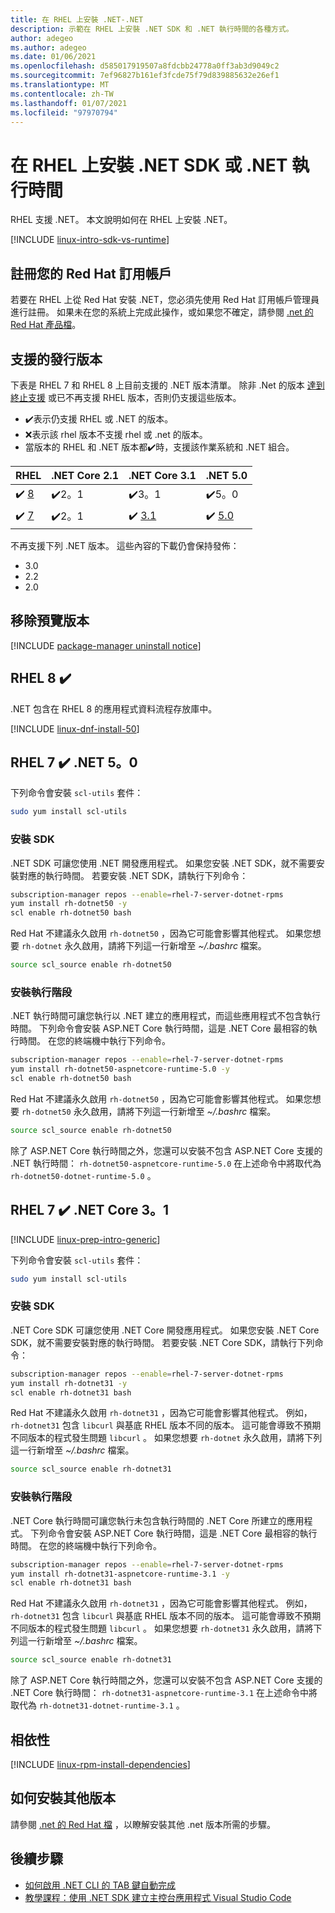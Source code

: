 ```yaml
---
title: 在 RHEL 上安裝 .NET-.NET
description: 示範在 RHEL 上安裝 .NET SDK 和 .NET 執行時間的各種方式。
author: adegeo
ms.author: adegeo
ms.date: 01/06/2021
ms.openlocfilehash: d585017919507a8fdcbb24778a0ff3ab3d9049c2
ms.sourcegitcommit: 7ef96827b161ef3fcde75f79d839885632e26ef1
ms.translationtype: MT
ms.contentlocale: zh-TW
ms.lasthandoff: 01/07/2021
ms.locfileid: "97970794"
---
```

# <a name="install-the-net-sdk-or-the-net-runtime-on-rhel"></a>在 RHEL 上安裝 .NET SDK 或 .NET 執行時間

RHEL 支援 .NET。 本文說明如何在 RHEL 上安裝 .NET。

[!INCLUDE [linux-intro-sdk-vs-runtime](includes/linux-intro-sdk-vs-runtime.md)]

## <a name="register-your-red-hat-subscription"></a>註冊您的 Red Hat 訂用帳戶

若要在 RHEL 上從 Red Hat 安裝 .NET，您必須先使用 Red Hat 訂用帳戶管理員進行註冊。 如果未在您的系統上完成此操作，或如果您不確定，請參閱 [.net 的 Red Hat 產品檔](https://access.redhat.com/documentation/net/5.0/)。

## <a name="supported-distributions"></a>支援的發行版本

下表是 RHEL 7 和 RHEL 8 上目前支援的 .NET 版本清單。 除非 .Net 的版本 [達到終止支援](https://dotnet.microsoft.com/platform/support/policy/dotnet-core) 或已不再支援 RHEL 版本，否則仍支援這些版本。

- ✔️表示仍支援 RHEL 或 .NET 的版本。
- ❌表示該 rhel 版本不支援 rhel 或 .net 的版本。
- 當版本的 RHEL 和 .NET 版本都✔️時，支援該作業系統和 .NET 組合。

| RHEL                     | .NET Core 2.1 | .NET Core 3.1 | .NET 5.0 |
|--------------------------|---------------|---------------|----------------|
| ✔️ [8](#rhel-8-)        | ✔️2。1        | ✔️3。1        | ✔️5。0 |
| ✔️ [7](#rhel-7--net-50) | ✔️2。1        | ✔️ [3.1](#rhel-7--net-core-31)        | ✔️ [5.0](#rhel-7--net-50) |

不再支援下列 .NET 版本。 這些內容的下載仍會保持發佈：

- 3.0
- 2.2
- 2.0

## <a name="remove-preview-versions"></a>移除預覽版本

[!INCLUDE [package-manager uninstall notice](./includes/linux-uninstall-preview-info.md)]

## <a name="rhel-8-"></a>RHEL 8 ✔️

.NET 包含在 RHEL 8 的應用程式資料流程存放庫中。

[!INCLUDE [linux-dnf-install-50](includes/linux-install-50-dnf.md)]

## <a name="rhel-7--net-50"></a>RHEL 7 ✔️ .NET 5。0

下列命令會安裝 `scl-utils` 套件：

```bash
sudo yum install scl-utils
```

### <a name="install-the-sdk"></a>安裝 SDK

.NET SDK 可讓您使用 .NET 開發應用程式。 如果您安裝 .NET SDK，就不需要安裝對應的執行時間。 若要安裝 .NET SDK，請執行下列命令：

```bash
subscription-manager repos --enable=rhel-7-server-dotnet-rpms
yum install rh-dotnet50 -y
scl enable rh-dotnet50 bash
```

Red Hat 不建議永久啟用 `rh-dotnet50` ，因為它可能會影響其他程式。 如果您想要 `rh-dotnet` 永久啟用，請將下列這一行新增至 _~/.bashrc_ 檔案。

```bash
source scl_source enable rh-dotnet50
```

### <a name="install-the-runtime"></a>安裝執行階段

.NET 執行時間可讓您執行以 .NET 建立的應用程式，而這些應用程式不包含執行時間。 下列命令會安裝 ASP.NET Core 執行時間，這是 .NET Core 最相容的執行時間。 在您的終端機中執行下列命令。

```bash
subscription-manager repos --enable=rhel-7-server-dotnet-rpms
yum install rh-dotnet50-aspnetcore-runtime-5.0 -y
scl enable rh-dotnet50 bash
```

Red Hat 不建議永久啟用 `rh-dotnet50` ，因為它可能會影響其他程式。 如果您想要 `rh-dotnet50` 永久啟用，請將下列這一行新增至 _~/.bashrc_ 檔案。

```bash
source scl_source enable rh-dotnet50
```

除了 ASP.NET Core 執行時間之外，您還可以安裝不包含 ASP.NET Core 支援的 .NET 執行時間： `rh-dotnet50-aspnetcore-runtime-5.0` 在上述命令中將取代為 `rh-dotnet50-dotnet-runtime-5.0` 。

## <a name="rhel-7--net-core-31"></a>RHEL 7 ✔️ .NET Core 3。1

[!INCLUDE [linux-prep-intro-generic](includes/linux-prep-intro-generic.md)]

下列命令會安裝 `scl-utils` 套件：

```bash
sudo yum install scl-utils
```

### <a name="install-the-sdk"></a>安裝 SDK

.NET Core SDK 可讓您使用 .NET Core 開發應用程式。 如果您安裝 .NET Core SDK，就不需要安裝對應的執行時間。 若要安裝 .NET Core SDK，請執行下列命令：

```bash
subscription-manager repos --enable=rhel-7-server-dotnet-rpms
yum install rh-dotnet31 -y
scl enable rh-dotnet31 bash
```

Red Hat 不建議永久啟用 `rh-dotnet31` ，因為它可能會影響其他程式。 例如， `rh-dotnet31` 包含 `libcurl` 與基底 RHEL 版本不同的版本。 這可能會導致不預期不同版本的程式發生問題 `libcurl` 。 如果您想要 `rh-dotnet` 永久啟用，請將下列這一行新增至 _~/.bashrc_ 檔案。

```bash
source scl_source enable rh-dotnet31
```

### <a name="install-the-runtime"></a>安裝執行階段

.NET Core 執行時間可讓您執行未包含執行時間的 .NET Core 所建立的應用程式。 下列命令會安裝 ASP.NET Core 執行時間，這是 .NET Core 最相容的執行時間。 在您的終端機中執行下列命令。

```bash
subscription-manager repos --enable=rhel-7-server-dotnet-rpms
yum install rh-dotnet31-aspnetcore-runtime-3.1 -y
scl enable rh-dotnet31 bash
```

Red Hat 不建議永久啟用 `rh-dotnet31` ，因為它可能會影響其他程式。 例如， `rh-dotnet31` 包含 `libcurl` 與基底 RHEL 版本不同的版本。 這可能會導致不預期不同版本的程式發生問題 `libcurl` 。 如果您想要 `rh-dotnet31` 永久啟用，請將下列這一行新增至 _~/.bashrc_ 檔案。

```bash
source scl_source enable rh-dotnet31
```

除了 ASP.NET Core 執行時間之外，您還可以安裝不包含 ASP.NET Core 支援的 .NET Core 執行時間： `rh-dotnet31-aspnetcore-runtime-3.1` 在上述命令中將取代為 `rh-dotnet31-dotnet-runtime-3.1` 。

## <a name="dependencies"></a>相依性

[!INCLUDE [linux-rpm-install-dependencies](includes/linux-rpm-install-dependencies.md)]

## <a name="how-to-install-other-versions"></a>如何安裝其他版本

請參閱 [.net 的 Red Hat 檔](https://access.redhat.com/documentation/net/5.0/) ，以瞭解安裝其他 .net 版本所需的步驟。

## <a name="next-steps"></a>後續步驟

- [如何啟用 .NET CLI 的 TAB 鍵自動完成](../tools/enable-tab-autocomplete.md)
- [教學課程：使用 .NET SDK 建立主控台應用程式 Visual Studio Code](../tutorials/with-visual-studio-code.md)
